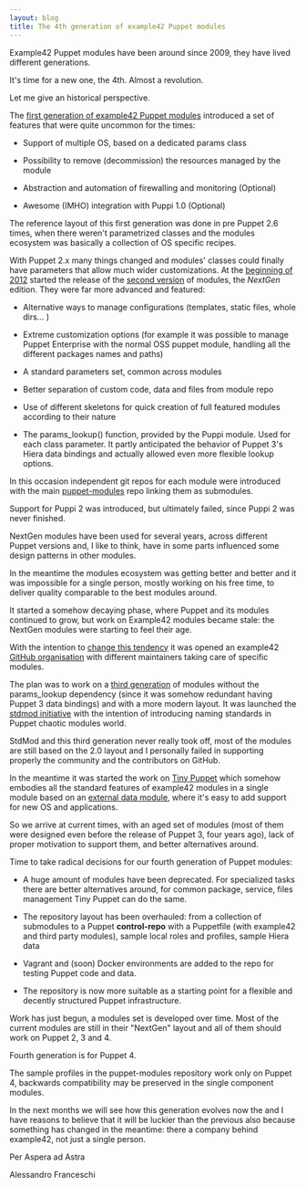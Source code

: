 ```yaml
---
layout: blog
title: The 4th generation of example42 Puppet modules
---
```


Example42 Puppet modules have been around since 2009, they have lived different generations.

It's time for a new one, the 4th. Almost a revolution.

Let me give an historical perspective.

The [first generation of example42 Puppet modules](https://github.com/example42/puppet-modules/tree/1.0) introduced a set of features that were quite uncommon for the times:

  - Support of multiple OS, based on a dedicated params class

  - Possibility to remove (decommission) the resources managed by the module

  - Abstraction and automation of firewalling and monitoring (Optional)

  - Awesome (IMHO) integration with Puppi 1.0 (Optional)

The reference layout of this first generation was done in pre Puppet 2.6 times, when there weren't parametrized classes and the modules ecosystem was basically a collection of OS specific recipes.

With Puppet 2.x many things changed and modules' classes could finally have parameters that allow much wider customizations. At the [beginning of 2012](http://www.example42.com/2012/01/03/the-next-generation-of-example42-puppet-modules/) started the release of the [second version](https://github.com/example42/puppet-modules/tree/2.0) of modules, the *NextGen* edition. They were far more advanced and featured:

  - Alternative ways to manage configurations (templates, static files, whole dirs... )

  - Extreme customization options (for example it was possible to manage Puppet Enterprise with the normal OSS puppet module, handling all the different packages names and paths)

  - A standard parameters set, common across modules

  - Better separation of custom code, data and files from module repo

  - Use of different skeletons for quick creation of full featured modules according to their nature

  - The params_lookup() function, provided by the Puppi module. Used for each class parameter. It partly  anticipated the behavior of Puppet 3's Hiera data bindings and actually allowed even more flexible lookup options.

In this occasion independent git repos for each module were introduced with the main [puppet-modules](https://github.com/example42/puppet-modules) repo linking them as submodules.

Support for Puppi 2 was introduced, but ultimately failed, since Puppi 2 was never finished.

NextGen modules have been used for several years, across different Puppet versions and, I like to think, have in some parts influenced some design patterns in other modules.

In the meantime the modules ecosystem was getting better and better and it was impossible for a single person, mostly working on his free time, to deliver quality comparable to the best modules around.

It started a somehow decaying phase, where Puppet and its modules continued to grow, but work on Example42 modules became stale: the NextGen modules were starting to feel their age.

With the intention to [change this tendency](http://www.example42.com/2013/09/27/talking-about-evolution/) it was opened an example42 [GitHub organisation](http://www.example42.com/2014/10/13/example42_goes_org/) with different maintainers taking care of specific modules.

The plan was to work on a [third generation](https://github.com/example42/puppet-modules/tree/3.0) of modules without the params_lookup dependency (since it was somehow redundant having Puppet 3 data bindings) and with a more modern layout. It was launched the [stdmod initiative](https://github.com/stdmod) with the intention of introducing naming standards in Puppet chaotic modules world.

StdMod and this third generation never really took off, most of the modules are still based on the 2.0 layout and I personally failed in supporting properly the community and the contributors on GitHub.

In the meantime it was started the work on [Tiny Puppet](http://www.tiny-puppet.com) which somehow embodies all the standard features of example42 modules in a single module based on an [external data module](https://github.com/example42/tinydata), where it's easy to add support for new OS and applications.

So we arrive at current times, with an aged set of modules (most of them were designed even before the release of Puppet 3, four years ago), lack of proper motivation to support them, and better alternatives around.

Time to take radical decisions for our fourth generation of Puppet modules:

  - A huge amount of modules have been deprecated. For specialized tasks there are better alternatives around, for common package, service, files management Tiny Puppet can do the same.

  - The repository layout has been overhauled: from a collection of submodules to a Puppet **control-repo** with a Puppetfile (with example42 and third party modules), sample local roles and profiles, sample Hiera data

  - Vagrant and (soon) Docker environments are added to the repo for testing Puppet code and data.

  - The repository is now more suitable as a starting point for a flexible and decently structured Puppet infrastructure.

Work has just begun, a modules set is developed over time. Most of the current modules are still in their "NextGen" layout and all of them should work on Puppet 2, 3 and 4.

Fourth generation is for Puppet 4.

The sample profiles in the puppet-modules repository work only on Puppet 4, backwards compatibility may be preserved in the single component modules.

In the next months we will see how this generation evolves now the and I have reasons to believe that it will be luckier than the previous also because something has changed in the meantime: there a company behind example42, not just a single person.

Per Aspera ad Astra

Alessandro Franceschi
